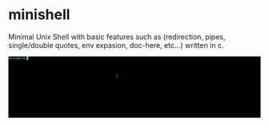 # minishell

Minimal Unix Shell with basic features such as (redirection, pipes, single/double quotes, env expasion, doc-here, etc...) written in c.

![Alt Text](https://github.com/mel-haya/42_minishell/blob/master/minishel.gif)
